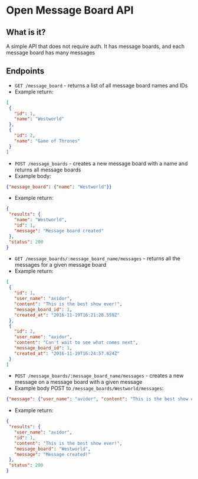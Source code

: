 # Open Message Board API

## What is it?

A simple API that does not require auth. It has message boards, and each message board has many messages

## Endpoints

- `GET /message_board` - returns a list of all message board names and IDs
 - Example return:
 ```json
 [
  {
    "id": 1,
    "name": "Westworld"
  },
  {
    "id": 2,
    "name": "Game of Thrones"
  }
 ]
 ```
- `POST /message_boards` - creates a new message board with a name and returns all message boards
 - Example body:
 ```json
 {"message_board": {"name": "Westworld"}}
 ```
 - Example return:
 ```json
 {
  "results": {
    "name": "Westworld",
    "id": 1,
    "message": "Message board created"
  },
  "status": 200
 }
 ```
- `GET /message_boards/:message_board_name/messages` - returns all the messages for a given message board
 - Example return:
 ```json
 [
  {
    "id": 1,
    "user_name": "avidor",
    "content": "This is the best show ever!",
    "message_board_id": 1,
    "created_at": "2016-11-19T16:21:28.559Z"
  },
  {
    "id": 2,
    "user_name": "avidor",
    "content": "Can't wait to see what comes next",
    "message_board_id": 1,
    "created_at": "2016-11-19T16:24:57.824Z"
  }
 ]
 ```
- `POST /message_boards/:message_board_name/messages` - creates a new message on a message board with a given message
 - Example body POST to `/message_boards/Westworld/messages`:
 ```json
 {"message": {"user_name": "avidor", "content": "This is the best show ever!"}}
 ```
 - Example return:
 ```json
 {
  "results": {
    "user_name": "avidor",
    "id": 1,
    "content": "This is the best show ever!",
    "message_board": "Westworld",
    "message": "Message created!"
  },
  "status": 200
 }
 ```
